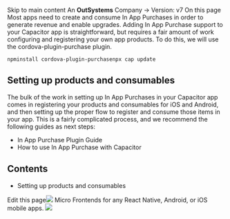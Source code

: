 Skip to main content
An **OutSystems** Company →
Version: v7
On this page
Most apps need to create and consume In App Purchases in order to generate revenue and enable upgrades. Adding In App Purchase support to your Capacitor app is straightforward, but requires a fair amount of work configuring and registering your own app products.
To do this, we will use the cordova-plugin-purchase plugin.
```
npminstall cordova-plugin-purchasenpx cap update
```

## Setting up products and consumables​
The bulk of the work in setting up In App Purchases in your Capacitor app comes in registering your products and consumables for iOS and Android, and then setting up the proper flow to register and consume those items in your app.
This is a fairly complicated process, and we recommend the following guides as next steps:
  * In App Purchase Plugin Guide
  * How to use In App Purchase with Capacitor


## Contents
  * Setting up products and consumables


Edit this page![](https://images.prismic.io/ionicframeworkcom/d3d3f7a3-023b-4cdf-93af-84674f623818_portals+ad.png?auto=compress,format&rect=0,0,280,200&w=280&h=200)
Micro Frontends for any React Native, Android, or iOS mobile apps.
![](https://cdn.bizible.com/ipv?_biz_r=&_biz_h=802059049&_biz_u=bfa08d03ffe94cbc8ad825d7c77fcc94&_biz_l=https%3A%2F%2Fcapacitorjs.com%2Fdocs%2Fguides%2Fin-app-purchases&_biz_t=1739803073341&_biz_i=In%20App%20Purchases%20%7C%20Capacitor%20Documentation&_biz_n=41&rnd=85212&cdn_o=a&_biz_z=1739803073341)
